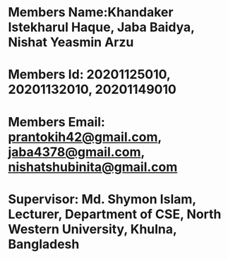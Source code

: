 
# Members Name:Khandaker Istekharul Haque, Jaba Baidya, Nishat Yeasmin Arzu
# Members Id: 20201125010, 20201132010, 20201149010
# Members Email: prantokih42@gmail.com, jaba4378@gmail.com, nishatshubinita@gmail.com
# Supervisor: Md. Shymon Islam, Lecturer, Department of CSE, North Western University, Khulna, Bangladesh
